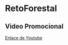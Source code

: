 # RetoForestal

## Video Promocional
[Enlace de Youtube](https://youtu.be/gf9ILj9WFeo "Video Promocional")
